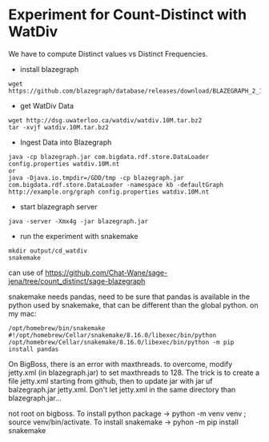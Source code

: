 # Experiment for Count-Distinct with WatDiv

We have to compute Distinct values vs Distinct Frequencies.

* install blazegraph
```
wget https://github.com/blazegraph/database/releases/download/BLAZEGRAPH_2_1_6_RC/blazegraph.jar
```

* get WatDiv Data
```
wget http://dsg.uwaterloo.ca/watdiv/watdiv.10M.tar.bz2
tar -xvjf watdiv.10M.tar.bz2
```

* Ingest Data into Blazegraph
```
java -cp blazegraph.jar com.bigdata.rdf.store.DataLoader  config.properties watdiv.10M.nt
or
java -Djava.io.tmpdir=/GDD/tmp -cp blazegraph.jar com.bigdata.rdf.store.DataLoader -namespace kb -defaultGraph http://example.org/graph config.properties watdiv.10M.nt 
```

* start blazegraph server
```
java -server -Xmx4g -jar blazegraph.jar
```

* run the experiment with snakemake
```
mkdir output/cd_watdiv
snakemake
```

can use of https://github.com/Chat-Wane/sage-jena/tree/count_distinct/sage-blazegraph

snakemake needs pandas, need to be sure that pandas is available in the python used by snakemake, that can be different than the global python. on my mac:
```
/opt/homebrew/bin/snakemake
#!/opt/homebrew/Cellar/snakemake/8.16.0/libexec/bin/python
/opt/homebrew/Cellar/snakemake/8.16.0/libexec/bin/python -m pip install pandas
```

On BigBoss, there is an error with maxthreads. to overcome, modify jetty.xml (in blazegraph.jar) to set 
maxthreads to 128. The trick is to create a file jetty.xml starting from github, then to update jar with jar uf balzegraph.jar jetty.xml. Don't let jetty.xml in the same directory than blazegraph.jar...

not root on bigboss. To install python package -> python -m venv venv ; source venv/bin/activate.
To install snakemake -> pyhon -m pip install snakemake

